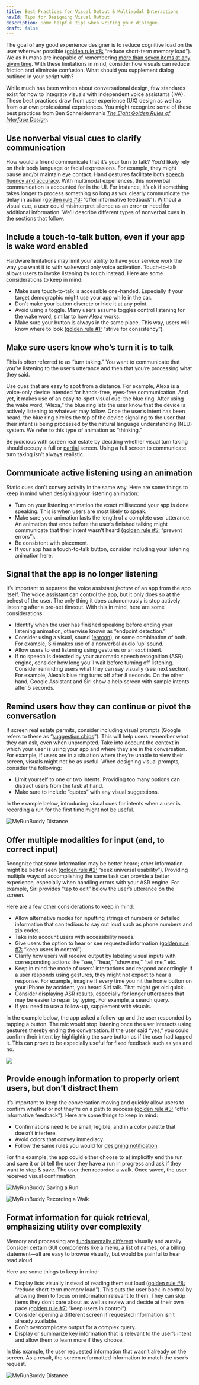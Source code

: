 ```yaml
---
title: Best Practices for Visual Output & Multimodal Interactions
navId: Tips for Designing Visual Output
description: Some helpful tips when writing your dialogue.
draft: false
---
```


The goal of any good experience designer is to reduce cognitive load on the user wherever possible ([golden rule #8:](https://www.cs.umd.edu/users/ben/goldenrules.html) “reduce short-term memory load”). We as humans are incapable of remembering [more than seven items at any given time](https://en.wikipedia.org/wiki/The_Magical_Number_Seven,_Plus_or_Minus_Two). With these limitations in mind, consider how visuals can reduce friction and eliminate confusion. What should you supplement dialog outlined in your script with?

While much has been written about conversational design, few standards exist for how to integrate visuals with independent voice assistants (IVA). These best practices draw from user experience (UX) design as well as from our own professional experiences. You might recognize some of these best practices from Ben Schneiderman’s [_The Eight Golden Rules of Interface Design_](https://www.cs.umd.edu/users/ben/goldenrules.html).

## Use nonverbal visual cues to clarify communication

How would a friend communicate that it’s your turn to talk? You’d likely rely on their body language or facial expressions. For example, they might pause and/or maintain eye contact. Hand gestures facilitate both [speech fluency and accuracy](https://vimeo.com/410056595). With multimodal experiences, this nonverbal communication is accounted for in the UI. For instance, it’s ok if something takes longer to process something so long as you clearly communicate the delay in action ([golden rule #3:](https://www.cs.umd.edu/users/ben/goldenrules.html) “offer informative feedback”). Without a visual cue, a user could misinterpret silence as an error or need for additional information. We’ll describe different types of nonverbal cues in the sections that follow.

## Include a touch-to-talk button, even if your app is wake word enabled

Hardware limitations may limit your ability to have your service work the way you want it to with wakeword only voice activation. Touch-to-talk allows users to invoke listening by touch instead. Here are some considerations to keep in mind:

- Make sure touch-to-talk is accessible one-handed. Especially if your target demographic might use your app while in the car.
- Don’t make your button discrete or hide it at any point.
- Avoid using a toggle. Many users assume toggles control listening for the wake word, similar to how Alexa works.
- Make sure your button is always in the same place. This way, users will know where to look ([golden rule #1:](https://www.cs.umd.edu/users/ben/goldenrules.html) “strive for consistency”).

## Make sure users know who’s turn it is to talk

This is often referred to as “turn taking.” You want to communicate that you’re listening to the user’s utterance and then that you’re processing what they said.

Use cues that are easy to spot from a distance. For example, Alexa is a voice-only device intended for hands-free, eyes-free communication. And yet, it makes use of an easy-to-spot visual cue: the blue ring. After using the wake word, “Alexa,” the blue ring lets the user know that the device is actively listening to whatever may follow. Once the user’s intent has been heard, the blue ring circles the top of the device signaling to the user that their intent is being processed by the natural language understanding (NLU) system. We refer to this type of animation as “thinking.”

Be judicious with screen real estate by deciding whether visual turn taking should occupy a full or [partial](https://uxdesign.cc/redesigning-siri-and-adding-multitasking-features-to-ios-70c2f1a1569b) screen. Using a full screen to communicate turn taking isn’t always realistic.

## Communicate active listening using an animation

Static cues don’t convey activity in the same way. Here are some things to keep in mind when designing your listening animation:

- Turn on your listening animation the exact millisecond your app is done speaking. This is when users are most likely to speak.
- Make sure your animation lasts the length of a complete user utterance. An animation that ends before the user’s finished talking might communicate that their intent wasn’t heard ([golden rule #5:](https://www.cs.umd.edu/users/ben/goldenrules.html) “prevent errors”).
- Be consistent with placement.
- If your app has a touch-to-talk button, consider including your listening animation here.

## Signal that the app is no longer listening

It’s important to separate the voice assistant _feature_ of an app from the app itself. The voice assistant can control the app, but it only does so at the behest of the user. The only thing it does autonomously is stop actively listening after a pre-set timeout. With this in mind, here are some considerations:

- Identify when the user has finished speaking before ending your listening animation, otherwise known as “endpoint detection.”
- Consider using a visual, sound ([earcon](https://medium.com/vui-magazine/earcons-the-audio-version-of-an-icon-59b7f0921235)), or some combination of both. For example, Siri makes use of a nonverbal audio ‘up’ sound.
- Allow users to end listening using gestures or an `exit` intent.
- If no speech is detected by your automatic speech recognition (ASR) engine, consider how long you’ll wait before turning off listening. Consider reminding users what they can say visually (see next section). For example, Alexa’s blue ring turns off after 8 seconds. On the other hand, Google Assistant and Siri show a help screen with sample intents after 5 seconds.

## Remind users how they can continue or pivot the conversation

If screen real estate permits, consider including visual prompts (Google refers to these as “[suggestion chips](https://developers.google.com/assistant/conversational/rich-responses#suggestion_chips)”). This will help users remember what they can ask, even when unprompted. Take into account the context in which your user is using your app and where they are in the conversation. For example, if users are in a situation where they’re unable to view their screen, visuals might not be as useful. When designing visual prompts, consider the following:

- Limit yourself to one or two intents. Providing too many options can distract users from the task at hand.
- Make sure to include “quotes” with any visual suggestions.

In the example below, introducing visual cues for intents when a user is recording a run for the first time might not be useful.

![MyRunBuddy Distance](./images/run.png)

## Offer multiple modalities for input (and, to correct input)

Recognize that some information may be better heard; other information might be better seen ([golden rule #2:](https://www.cs.umd.edu/users/ben/goldenrules.html) “seek universal usability”). Providing multiple ways of accomplishing the same task can provide a better experience, especially when handling errors with your ASR engine. For example, Siri provides “tap to edit” below the user’s utterance on the screen.

Here are a few other considerations to keep in mind:

- Allow alternative modes for inputting strings of numbers or detailed information that can tedious to say out loud such as phone numbers and zip codes.
- Take into account users with accessibility needs.
- Give users the option to hear or see requested information ([golden rule #7:](https://www.cs.umd.edu/users/ben/goldenrules.html) “keep users in control”).
- Clarify how users will receive output by labeling visual inputs with corresponding actions like “see,” “hear,” “show me,” “tell me,” etc.
- Keep in mind the mode of users’ interactions and respond accordingly. If a user responds using gestures, they might not expect to hear a response. For example, imagine if every time you hit the home button on your iPhone by accident, you heard Siri talk. That might get old quick.
- Consider displaying ASR results, especially for longer utterances that may be easier to repair by typing. For example, a search query.
- If you need to use a follow-up, supplement with visuals.

In the example below, the app asked a follow-up and the user responded by tapping a button. The mic would stop listening once the user interacts using gestures thereby ending the conversation. If the user said “yes,” you could confirm their intent by highlighting the save button as if the user had tapped it. This can prove to be especially useful for fixed feedback such as yes and no.

![](https://paper-attachments.dropbox.com/s_BF5D22BAD9421AD3845A926151A97CA26F837572D6DA91B630753CEABD822986_1581631877473_MyRunBuddy+-+Stop+a+run.png)

## Provide enough information to properly orient users, but don’t distract them

It’s important to keep the conversation moving and quickly allow users to confirm whether or not they’re on a path to success ([golden rule #3:](https://www.cs.umd.edu/users/ben/goldenrules.html) “offer informative feedback”). Here are some things to keep in mind:

- Confirmations need to be small, legible, and in a color palette that doesn’t interfere.
- Avoid colors that convey immediacy.
- Follow the same rules you would for [designing notification](https://www.nngroup.com/articles/push-notification/)

For this example, the app could either choose to a) implicitly end the run and save it or b) tell the user they have a run in progress and ask if they want to stop & save. The user then recorded a walk. Once saved, the user received visual confirmation.

![MyRunBuddy Saving a Run](./images/save_run.png)

![MyRunBuddy Recording a Walk](./images/record_walk.png)

## Format information for quick retrieval, emphasizing utility over complexity

Memory and processing are [fundamentally different](https://link.springer.com/article/10.3758/s13423-019-01597-7?shared-article-renderer) visually and aurally. Consider certain GUI components like a menu, a list of names, or a billing statement—all are easy to browse visually, but would be painful to hear read aloud.

Here are some things to keep in mind:

- Display lists visually instead of reading them out loud ([golden rule #8:](https://www.cs.umd.edu/users/ben/goldenrules.html) “reduce short-term memory load”). This puts the user back in control by allowing them to focus on information relevant to them. They can skip items they don’t care about as well as review and decide at their own pace ([golden rule #7:](https://www.cs.umd.edu/users/ben/goldenrules.html) “keep users in control”).
- Consider opening a different screen if requested information isn’t already available.
- Don’t overcomplicate output for a complex query.
- Display or summarize key information that is relevant to the user’s intent and allow them to learn more if they choose.

In this example, the user requested information that wasn’t already on the screen. As a result, the screen reformatted information to match the user’s request.

![MyRunBuddy Distance](./images/distance.png)

